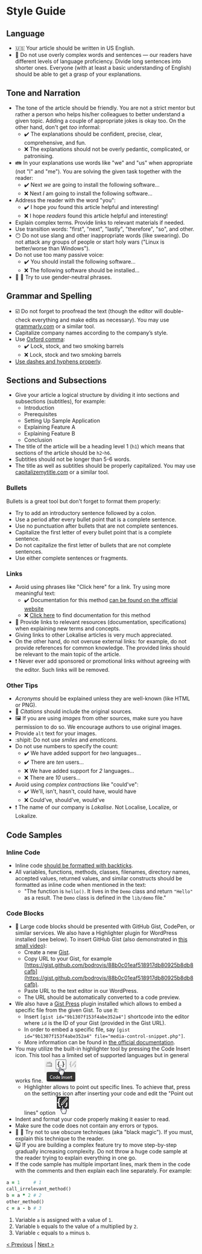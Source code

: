 # Style Guide

## Language

* :us: Your article should be written in US English.
* :speech_balloon: Do not use overly complex words and sentences — our readers have different levels of language proficiency. Divide long sentences into shorter ones. Everyone (with at least a basic understanding of English) should be able to get a grasp of your explanations.

## Tone and Narration

* The tone of the article should be friendly. You are not a strict mentor but rather a person who helps his/her colleagues to better understand a given topic. Adding a couple of appropriate jokes is okay too. On the other hand, don't get *too* informal:
  + :heavy_check_mark: The explanations should be confident, precise, clear, comprehensive, and fun.
  + :x: The explanations should not be overly pedantic, complicated, or patronising.
* :family: In your explanations use words like "we" and "us" when appropriate (not "I" and "me"). You are solving the given task together with the reader:
  + :heavy_check_mark: Next *we* are going to install the following software...
  + :x: Next *I* am going to install the following software...
* Address the reader with the word "you":
  + :heavy_check_mark: I hope *you* found this article helpful and interesting!
  + :x: I hope *readers* found this article helpful and interesting!
* Explain complex terms. Provide links to relevant materials if needed.
* Use transition words: "first", "next", "lastly", "therefore", "so", and other.
* :no_mouth: Do not use slang and other inappropriate words (like swearing). Do not attack any groups of people or start holy wars ("Linux is better/worse than Windows").
* Do not use too many passive voice:
  + :heavy_check_mark: You should install the following software...
  + :x: The following software should be installed...
* :woman: :man: Try to use gender-neutral phrases.

## Grammar and Spelling

* :ballot_box_with_check: Do not forget to proofread the text (though the editor will double-check everything and make edits as necessary). You may use [grammarly.com](https://www.grammarly.com/) or a similar tool.
* Capitalize company names according to the company’s style.
* Use [Oxford comma](https://www.grammarly.com/blog/what-is-the-oxford-comma-and-why-do-people-care-so-much-about-it/):
  + :heavy_check_mark: Lock, stock, and two smoking barrels
  + :x: Lock, stock and two smoking barrels
* [Use dashes and hyphens properly](https://www.grammarly.com/blog/hyphens-and-dashes/).

## Sections and Subsections

* Give your article a logical structure by dividing it into sections and subsections (subtitles), for example:
  + Introduction
  + Prerequisites
  + Setting Up Sample Application
  + Explaining Feature A
  + Explaining Feature B
  + Conclusion
* The title of the article will be a heading level 1 (`h1`) which means that sections of the article should be `h2`-`h6`.
* Subtitles should not be longer than 5-6 words.
* The title as well as subtitles should be properly capitalized. You may use [capitalizemytitle.com](https://capitalizemytitle.com/) or a similar tool.

### Bullets

Bullets is a great tool but don't forget to format them properly:

* Try to add an introductory sentence followed by a colon.
* Use a period after every bullet point that is a complete sentence.
* Use no punctuation after bullets that are not complete sentences.
* Capitalize the first letter of every bullet point that is a complete sentence.
* Do not capitalize the first letter of bullets that are not complete sentences.
* Use either complete sentences or fragments.

### Links

* Avoid using phrases like "Click here" for a link. Try using more meaningful text:
  + :heavy_check_mark: Documentation for this method [can be found on the official website](http://example.com/)
  + :x: [Click here](http://example.com/) to find documentation for this method
* :link: Provide links to relevant resources (documentation, specifications) when explaining new terms and concepts.
* Giving links to other Lokalise articles is very much appreciated.
* On the other hand, do not overuse external links: for example, do not provide references for common knowledge. The provided links should be relevant to the main topic of the article.
* :heavy_exclamation_mark: Never ever add sponsored or promotional links without agreeing with the editor. Such links will be removed.

### Other Tips

* *Acronyms* should be explained unless they are well-known (like HTML or PNG).
* :speech_balloon: *Citations* should include the original sources.
* :framed_picture: If you are using *images* from other sources, make sure you have permission to do so. We encourage authors to use original images.
* Provide `alt` text for your images.
* :shipit: Do not use *smiles* and *emoticons*.
* Do not use numbers to specify the count:
  + :heavy_check_mark: We have added support for *two* languages...
  + :heavy_check_mark: There are *ten* users...
  + :x: We have added support for *2* languages...
  + :x: There are *10* users...
* Avoid using *complex contractions* like "could've":
  + :heavy_check_mark: We'll, isn't, hasn't, could have, would have
  + :x: Could've, should've, would've
* :exclamation: The name of our company is *Lokalise*. Not Localise, Localize, or Lokalize.

## Code Samples

### Inline Code

* Inline code [should be formatted with backticks](https://confluence.atlassian.com/bitbucketserver/markdown-syntax-guide-776639995.html#Markdownsyntaxguide-Inlinecodecharacters).
* All variables, functions, methods, classes, filenames, directory names, accepted values, returned values, and similar constructs should be formatted as inline code when mentioned in the text:
  + "The function is `hello()`. It lives in the `Demo` class and return `"Hello"` as a result. The `Demo` class is defined in the `lib/demo` file."

### Code Blocks

* :page_facing_up: Large code blocks should be presented with GitHub Gist, CodePen, or similar services. We also have a Highlighter plugin for WordPress installed (see below). To insert GitHub Gist (also demonstrated in [this small video](https://drive.google.com/open?id=1hwnDVy8gYpFDUZnkprOr3_jW7R4sHNYg)):
  + Create a new [Gist](https://gist.github.com/).
  + Copy URL to your Gist, for example [https://gist.github.com/bodrovis/88b0c01eaf518917db80925b8db8cafb](https://gist.github.com/bodrovis/88b0c01eaf518917db80925b8db8cafb).
  + Paste URL to the text editor in our WordPress.
  + The URL should be automatically converted to a code preview.
* We also have a [Gist Press](https://github.com/bradyvercher/gistpress) plugin installed which allows to embed a specific file from the given Gist. To use it:
  + Insert `[gist id="9b1307f153f4abe352a4"]` shortcode into the editor where `id` is the ID of your Gist (provided in the Gist URL).
  + In order to embed a specific file, say `[gist id="9b1307f153f4abe352a4" file="media-control-snippet.php"]`.
  + More information can be found in [the official documentation](https://github.com/bradyvercher/gistpress#shortcode).
* You may utilize the built-in highlighter tool by pressing the Code Insert icon. This tool has a limited set of supported languages but in general works fine.
![](../img/code_insert.png)
  + Highlighter allows to point out specific lines. To achieve that, press on the settings icon after inserting your code and edit the "Point out lines" option
![](../img/code_settings.png)
* Indent and format your code properly making it easier to read.
* Make sure the code does not contain any errors or typos.
* :tophat: :rabbit: Try not to use obscure techniques (aka "black magic"). If you must, explain this technique to the reader.
* :scream_cat: If you are building a complex feature try to move step-by-step gradually increasing complexity. Do not throw a huge code sample at the reader trying to explain everything in one go.
* If the code sample has multiple important lines, mark them in the code with the comments and then explain each line separately. For example:

```ruby
a = 1     # 1
call_irrelevant_method()
b = a * 2 # 2
other_method()
c = a - b # 3
```

1. Variable `a` is assigned with a value of `1`.
2. Variable `b` equals to the value of `a` multiplied by `2`.
3. Variable `c` equals to `a` minus `b`.

[< Previous](01-general-requirements.md) | [Next >](03-collaborating-with-editor.md)
